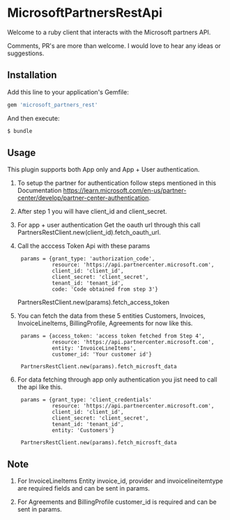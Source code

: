 # MicrosoftPartnersRestApi
Welcome to a ruby client that interacts with the Microsoft partners API.

Comments, PR's are more than welcome. I would love to hear any ideas or suggestions.

## Installation
Add this line to your application's Gemfile:

```ruby
gem 'microsoft_partners_rest'
```

And then execute:
```bash
$ bundle
```
## Usage
This plugin supports both App only and App + User authentication.

1. To setup the partner for authentication follow steps mentioned in this Documentation
https://learn.microsoft.com/en-us/partner-center/develop/partner-center-authentication.

2. After step 1 you will have client_id and client_secret.

3. For app + user authentication Get the oauth url through this call
PartnersRestClient.new(client_id).fetch_oauth_url.

4. Call the acccess Token Api with these params

        params = {grant_type: 'authorization_code',
                  resource: 'https://api.partnercenter.microsoft.com',
                  client_id: 'client_id',
                  client_secret: 'client_secret',
                  tenant_id: 'tenant_id',
                  code: 'Code obtained from step 3'}

    PartnersRestClient.new(params).fetch_access_token

5. You can fetch the data from these 5 entities 
Customers, Invoices, InvoiceLineItems, BillingProfile, Agreements for now like this.
  
        params = {access_token: 'access token fetched from Step 4',
                  resource: 'https://api.partnercenter.microsoft.com',
                  entity: 'InvoiceLineItems',
                  customer_id: 'Your customer id'}

        PartnersRestClient.new(params).fetch_microsft_data

6. For data fetching through app only authentication you jist need to call the api like this.

        params = {grant_type: 'client_credentials'
                  resource: 'https://api.partnercenter.microsoft.com',
                  client_id: 'client_id',
                  client_secret: 'client_secret',
                  tenant_id: 'tenant_id',
                  entity: 'Customers'}

        PartnersRestClient.new(params).fetch_microsft_data

## Note
1. For InvoiceLineItems Entity invoice_id, provider and invoicelineitemtype are required fields and can be sent in params.

2. For Agreements and BillingProfile customer_id is required and can be sent in params.